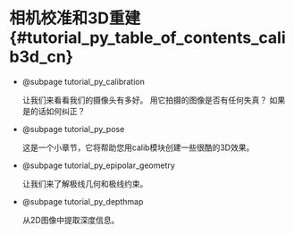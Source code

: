 # 相机校准和3D重建 {#tutorial_py_table_of_contents_calib3d_cn}

- @subpage tutorial_py_calibration

  让我们来看看我们的摄像头有多好。 用它拍摄的图像是否有任何失真？ 如果是的话如何纠正？

- @subpage tutorial_py_pose

  这是一个小章节，它将帮助您用calib模块创建一些很酷的3D效果。

- @subpage tutorial_py_epipolar_geometry

  让我们来了解极线几何和极线约束。

- @subpage tutorial_py_depthmap

  从2D图像中提取深度信息。


